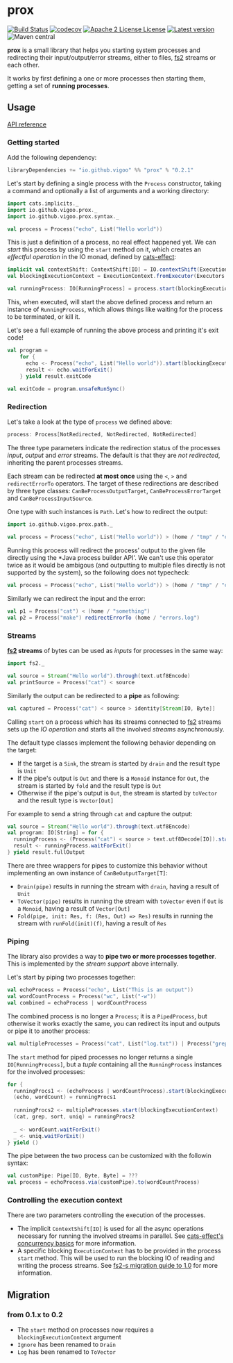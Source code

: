 # prox
[![Build Status](https://travis-ci.org/vigoo/prox.svg?branch=master)](https://travis-ci.org/vigoo/prox)
[![codecov](https://codecov.io/gh/vigoo/prox/branch/master/graph/badge.svg)](https://codecov.io/gh/vigoo/prox)
[![Apache 2 License License](http://img.shields.io/badge/license-APACHE2-blue.svg)](http://www.apache.org/licenses/LICENSE-2.0)
[![Latest version](https://index.scala-lang.org/vigoo/prox/prox/latest.svg)](https://index.scala-lang.org/vigoo/prox/prox)
![Maven central](https://img.shields.io/maven-central/v/io.github.vigoo/prox_2.12.svg?style=flat-square)

**prox** is a small library that helps you starting system processes and redirecting their input/output/error streams,
either to files, [fs2](https://github.com/functional-streams-for-scala/fs2) streams or each other.

It works by first defining a one or more processes then starting them, getting a set of **running processes**.

## Usage

[API reference](https://vigoo.github.io/prox/latest/api/io/github/vigoo/prox/index.html)

### Getting started

Add the following dependency:

```scala
libraryDependencies += "io.github.vigoo" %% "prox" % "0.2.1"
```

Let's start by defining a single process with the `Process` constructor, taking a command and optionally a list of arguments and a working directory:

```scala
import cats.implicits._
import io.github.vigoo.prox._
import io.github.vigoo.prox.syntax._

val process = Process("echo", List("Hello world"))
```

This is just a definition of a process, no real effect happened yet. We can *start* this process by using the `start` method on it, which creates an *effectful operation* in the IO monad, defined by [cats-effect](https://github.com/typelevel/cats-effect):

```scala
implicit val contextShift: ContextShift[IO] = IO.contextShift(ExecutionContext.global)
val blockingExecutionContext = ExecutionContext.fromExecutor(Executors.newCachedThreadPool())

val runningProcess: IO[RunningProcess] = process.start(blockingExecutionContext)
```

This, when executed, will start the above defined process and return an instance of `RunningProcess`, which allows things like waiting for the process to be terminated, or kill it. 

Let's see a full example of running the above process and printing it's exit code!

```scala
val program = 
    for {
      echo <- Process("echo", List("Hello world")).start(blockingExecutionContext)
      result <- echo.waitForExit()
    } yield result.exitCode
    
val exitCode = program.unsafeRunSync()
``` 

### Redirection
Let's take a look at the type of `process` we defined above:

```scala
process: Process[NotRedirected, NotRedirected, NotRedirected]
```

The three type parameters indicate the redirection status of the processes *input*, *output* and *error* streams. The default is that they are *not redirected*, inheriting the parent processes streams.

Each stream can be redirected **at most once** using the `<`, `>` and `redirectErrorTo` operators. The target of these redirections are described by three type classes: `CanBeProcessOutputTarget`, `CanBeProcessErrorTarget` and `CanBeProcessInputSource`.

One type with such instances is `Path`. Let's how to redirect the output:

```scala
import io.github.vigoo.prox.path._

val process = Process("echo", List("Hello world")) > (home / "tmp" / "out.txt")
``` 

Running this process will redirect the process' output to the given file directly using the *Java process builder API'. We can't use this operator twice as it would be ambigous (and outputting to multiple files directly is not supported by the system), so the following does not typecheck:

```scala
val process = Process("echo", List("Hello world")) > (home / "tmp" / "out.txt") > (home / "tmp" / "out2.txt")
```

Similarly we can redirect the input and the error:

```scala
val p1 = Process("cat") < (home / "something")
val p2 = Process("make") redirectErrorTo (home / "errors.log")
```

### Streams
**[fs2](https://github.com/functional-streams-for-scala/fs2) streams** of bytes can be used as *inputs* for processes in the same way:

```scala
import fs2._

val source = Stream("Hello world").through(text.utf8Encode)
val printSource = Process("cat") < source
```

Similarly the output can be redirected to a **pipe** as following:

```scala
val captured = Process("cat") < source > identity[Stream[IO, Byte]]
```

Calling `start` on a process which has its streams connected to [fs2](https://github.com/functional-streams-for-scala/fs2) streams sets up the *IO operation* and starts all the involved *streams* asynchronously.

The default type classes implement the following behavior depending on the target:

- If the target is a `Sink`, the stream is started by `drain` and the result type is `Unit`
- If the pipe's output is `Out` and there is a `Monoid` instance for `Out`, the stream is started by `fold` and the result type is `Out`
- Otherwise if the pipe's output is `Out`, the stream is started by `toVector` and the result type is `Vector[Out]`  

For example to send a string through `cat` and capture the output:

```scala
val source = Stream("Hello world").through(text.utf8Encode)
val program: IO[String] = for {
  runningProcess <- (Process("cat") < source > text.utf8Decode[IO]).start(blockingExecutionContext)
  result <- runningProcess.waitForExit()
} yield result.fullOutput
```

There are three wrappers for pipes to customize this behavior without implementing an own instance of `CanBeOutputTarget[T]`:

- `Drain(pipe)` results in running the stream with `drain`, having a result of `Unit`
- `ToVector(pipe)` results in running the stream with `toVector` even if `Out` is a `Monoid`, having a result of `Vector[Out]`
- `Fold(pipe, init: Res, f: (Res, Out) => Res)` results in running the stream with `runFold(init)(f)`, having a result of `Res`  

### Piping
The library also provides a way to **pipe two or more processes together**. This is implemented by the *stream support* above internally.

Let's start by piping two processes together:

```scala
val echoProcess = Process("echo", List("This is an output"))
val wordCountProcess = Process("wc", List("-w"))
val combined = echoProcess | wordCountProcess
```

The combined process is no longer a `Process`; it is a `PipedProcess`, but otherwise it works exactly the same, you can redirect its input and outputs or pipe it to another process:

```scala
val multipleProcesses = Process("cat", List("log.txt")) | Process("grep", List("ERROR")) | Process("sort") | Process("uniq", List("-c"))
```

The `start` method for piped processes no longer returns a single `IO[RunningProcess]`, but a *tuple* containing all the `RunningProcess`
instances for the involved processes:

```scala
for {
  runningProcs1 <- (echoProcess | wordCountProcess).start(blockingExecutionContext)
  (echo, wordCount) = runningProcs1
  
  runningProcs2 <- multipleProcesses.start(blockingExecutionContext)
  (cat, grep, sort, uniq) = runningProcs2
  
  _ <- wordCount.waitForExit()
  _ <- uniq.waitForExit()
} yield ()
```

The pipe between the two process can be customized with the followin syntax:


```scala
val customPipe: Pipe[IO, Byte, Byte] = ???
val process = echoProcess.via(customPipe).to(wordCountProcess)
```

### Controlling the execution context
There are two parameters controlling the execution of the processes. 

- The implicit `ContextShift[IO]` is used for all the async operations necessary for running the involved streams in parallel. See [cats-effect's concurrency basics](https://typelevel.org/cats-effect/concurrency/basics.html) for more information.
- A specific blocking `ExecutionContext` has to be provided in the process `start` method. This will be used to run the blocking IO of reading and writing the process streams. See [fs2-s migration guide to 1.0](https://github.com/functional-streams-for-scala/fs2/blob/series/1.0/docs/migration-guide-1.0.md#fs2io-changes) for more information. 

## Migration

### from 0.1.x to 0.2

- The `start` method on processes now requires a `blockingExecutionContext` argument
- `Ignore` has been renamed to `Drain`
- `Log` has been renamed to `ToVector`
